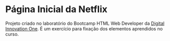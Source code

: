 # Página Inicial da Netflix

Projeto criado no laboratório do Bootcamp HTML Web Developer da [Digital Innovation One](https://web.digitalinnovation.one).
É um exercício para fixação dos elementos aprendidos no curso. 